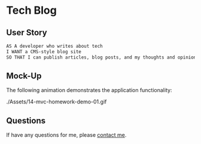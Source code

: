# Tech Blog

## User Story

```md
AS A developer who writes about tech
I WANT a CMS-style blog site
SO THAT I can publish articles, blog posts, and my thoughts and opinions
```

## Mock-Up

The following animation demonstrates the application functionality:

./Assets/14-mvc-homework-demo-01.gif 


## Questions
If have any questions for me, please [contact me](mailto:frankie01marie@yahoo.com).
